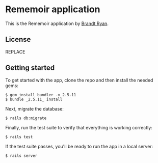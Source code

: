 # Rememoir application

This is the Rememoir application by
[Brandt Ryan](https://www.brandtryan.com/).

## License

REPLACE

## Getting started

To get started with the app, clone the repo and then install the needed gems:

```
$ gem install bundler -v 2.5.11
$ bundle _2.5.11_ install
```

Next, migrate the database:

```
$ rails db:migrate
```

Finally, run the test suite to verify that everything is working correctly:

```
$ rails test
```

If the test suite passes, you'll be ready to run the app in a local server:

```
$ rails server
```
